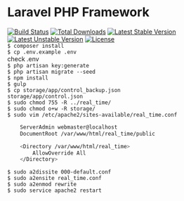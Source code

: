 # Laravel PHP Framework

[![Build Status](https://travis-ci.org/laravel/framework.svg)](https://travis-ci.org/laravel/framework)
[![Total Downloads](https://poser.pugx.org/laravel/framework/d/total.svg)](https://packagist.org/packages/laravel/framework)
[![Latest Stable Version](https://poser.pugx.org/laravel/framework/v/stable.svg)](https://packagist.org/packages/laravel/framework)
[![Latest Unstable Version](https://poser.pugx.org/laravel/framework/v/unstable.svg)](https://packagist.org/packages/laravel/framework)
[![License](https://poser.pugx.org/laravel/framework/license.svg)](https://packagist.org/packages/laravel/framework)
<br>
<code>$ composer install</code>     
<code>$ cp .env.example .env</code>     
check .env      
<code>$ php artisan key:generate</code>     
<code>$ php artisan migrate --seed</code>      
<code>$ npm install</code>      
<code>$ gulp</code>     
<code>$ cp storage/app/control_backup.json storage/app/control.json</code>      
<code>$ sudo chmod 755 -R ../real_time/</code>      
<code>$ sudo chmod o+w -R storage/</code>       
<code>$ sudo vim /etc/apache2/sites-available/real_time.conf</code>     
```sh
    ServerAdmin webmaster@localhost
    DocumentRoot /var/www/html/real_time/public

    <Directory /var/www/html/real_time>
        AllowOverride All
    </Directory>
```
<code>$ sudo a2dissite 000-default.conf</code>      
<code>$ sudo a2ensite real_time.conf</code>     
<code>$ sudo a2enmod rewrite</code>     
<code>$ sudo service apache2 restart</code>     
